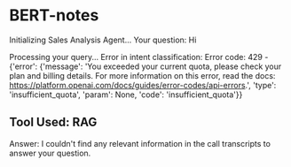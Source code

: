 # BERT-notes
Initializing Sales Analysis Agent...
Your question: Hi

Processing your query...
Error in intent classification: Error code: 429 - {'error': {'message': 'You exceeded your current quota, please check your plan and billing details. For more information on this error, read the docs: https://platform.openai.com/docs/guides/error-codes/api-errors.', 'type': 'insufficient_quota', 'param': None, 'code': 'insufficient_quota'}}

Tool Used: RAG
--------------------------------------------------
Answer:
I couldn't find any relevant information in the call transcripts to answer your question.
